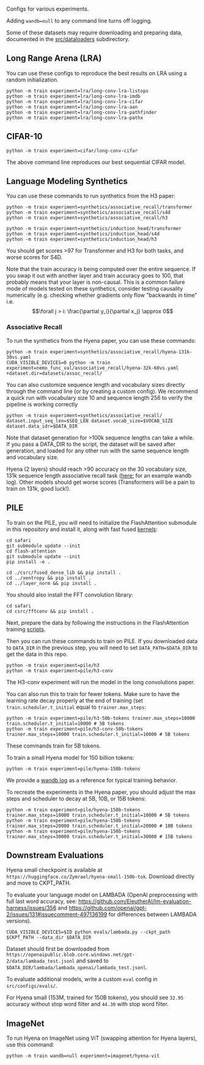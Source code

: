 Configs for various experiments.

Adding `wandb=null` to any command line turns off logging.

Some of these datasets may require downloading and preparing data, documented in the [src/dataloaders](./src/dataloaders/) subdirectory.

## Long Range Arena (LRA)

You can use these configs to reproduce the best results on LRA using a random initialization.

```
python -m train experiment=lra/long-conv-lra-listops
python -m train experiment=lra/long-conv-lra-imdb
python -m train experiment=lra/long-conv-lra-cifar
python -m train experiment=lra/long-conv-lra-aan
python -m train experiment=lra/long-conv-lra-pathfinder
python -m train experiment=lra/long-conv-lra-pathx
```

## CIFAR-10

```
python -m train experiment=cifar/long-conv-cifar
```

The above command line reproduces our best sequential CIFAR model.

## Language Modeling Synthetics

You can use these commands to run synthetics from the H3 paper:
```
python -m train experiment=synthetics/associative_recall/transformer
python -m train experiment=synthetics/associative_recall/s4d
python -m train experiment=synthetics/associative_recall/h3

python -m train experiment=synthetics/induction_head/transformer
python -m train experiment=synthetics/induction_head/s4d
python -m train experiment=synthetics/induction_head/h3
```

You should get scores >97 for Transformer and H3 for both tasks, and worse scores for S4D.

Note that the train accuracy is being computed over the entire sequence.
If you swap it out with another layer and train accuracy goes to 100, that probably means that your layer is non-causal. 
This is a common failure mode of models tested on these synthetics, consider testing causality numerically (e.g. checking whether gradients
only flow "backwards in time" i.e. 
$$\forall j > i: \frac{\partial y_i}{\partial x_j} \approx 0$$

### Associative Recall
To run the synthetics from the Hyena paper, you can use these commands:
```
python -m train experiment=synthetics/associative_recall/hyena-131k-30vs.yaml
CUDA_VISIBLE_DEVICES=0 python -m train experiment=nemo_func_val/associative_recall/hyena-32k-60vs.yaml +dataset.dir=datasets/assoc_recall/ 

```
You can also customize sequence length and vocabulary sizes directly through the command line (or by creating a custom config).
We recommend a quick run with vocabulary size 10 and sequence length 256 to verify the pipeline is working correctly
```
python -m train experiment=synthetics/associative_recall/ dataset.input_seq_len=$SEQ_LEN dataset.vocab_size=$VOCAB_SIZE dataset.data_idr=$DATA_DIR
```
Note that dataset generation for >100k sequence lengths can take a while. If you pass a DATA_DIR to the script, the dataset will be saved after generation, and loaded for any other run with the same sequence length and vocabulary size.

Hyena (2 layers) should reach >90 accuracy on the 30 vocabulary size, 131k sequence length associative recall task ([here:](https://api.wandb.ai/links/zymrael/pnw1nckm) for an example wandb log). Other models should get worse scores (Transformers will be a pain to train on 131k, good luck!).


## PILE

To train on the PILE, you will need to initialize the FlashAttention submodule in this repository and install it, along with fast fused [kernels](https://github.com/HazyResearch/flash-attention/tree/main/training):
```
cd safari
git submodule update --init
cd flash-attention
git submodule update --init
pip install -e .

cd ./csrc/fused_dense_lib && pip install .
cd ../xentropy && pip install .
cd ../layer_norm && pip install .
```
You should also install the FFT convolution library:
```
cd safari
cd csrc/fftconv && pip install .
```

Next, prepare the data by following the instructions in the FlashAttention training [scripts](https://github.com/HazyResearch/flash-attention/blob/main/training/README.md).

Then you can run these commands to train on PILE.
If you downloaded data to `DATA_DIR` in the previous step, you will need to set `DATA_PATH=$DATA_DIR` to get the data in this repo.
```
python -m train experiment=pile/h3
python -m train experiment=pile/h3-conv
```
The H3-conv experiment will run the model in the long convolutions paper.

You can also run this to train for fewer tokens. Make sure to have the learning rate decay properly at the end of training (set `train.scheduler.t_initial` equal to `trainer.max_steps`:
```
python -m train experiment=pile/h3-50b-tokens trainer.max_steps=10000 train.scheduler.t_initial=10000 # 5B tokens
python -m train experiment=pile/h3-conv-50b-tokens trainer.max_steps=10000 train.scheduler.t_initial=10000 # 5B tokens
```
These commands train for 5B tokens.

To train a small Hyena model for 150 billion tokens:
```
python -m train experiment=pile/hyena-150b-tokens
```
We provide a [wandb log](https://api.wandb.ai/links/hazy-research/uzoya5mf) as a reference for typical training behavior.

To recreate the experiments in the Hyena paper, you should adjust the max steps and scheduler to decay at 5B, 10B, or 15B tokens:
```
python -m train experiment=pile/hyena-150b-tokens trainer.max_steps=10000 train.scheduler.t_initial=10000 # 5B tokens
python -m train experiment=pile/hyena-150b-tokens trainer.max_steps=20000 train.scheduler.t_initial=20000 # 10B tokens
python -m train experiment=pile/hyena-150b-tokens trainer.max_steps=30000 train.scheduler.t_initial=30000 # 15B tokens
```

## Downstream Evaluations

Hyena small checkpoint is available at `https://huggingface.co/Zymrael/hyena-small-150b-tok`.
Download directly and move to CKPT_PATH.

To evaluate your language model on LAMBADA (OpenAI preprocessing with full last word accuracy, see: https://github.com/EleutherAI/lm-evaluation-harness/issues/356 and https://github.com/openai/gpt-2/issues/131#issuecomment-497136199 for differences between LAMBADA versions).

```
CUDA_VISIBLE_DEVICES=$ID python evals/lambada.py --ckpt_path $CKPT_PATH --data_dir $DATA_DIR
```
Dataset should first be downloaded from `https://openaipublic.blob.core.windows.net/gpt-2/data/lambada_test.jsonl` and saved to `$DATA_DIR/lambada/lambada_openai/lambada_test.jsonl`.

To evaluate additional models, write a custom `eval` config in `src/configs/evals/`. 

For Hyena small (153M, trained for 150B tokens), you should see `32.95` accuracy without stop word filter and `44.30` with stop word filter.  

## ImageNet

To run Hyena on ImageNet using ViT (swapping attention for Hyena layers), use this command:

```
python -m train wandb=null experiment=imagenet/hyena-vit
```
